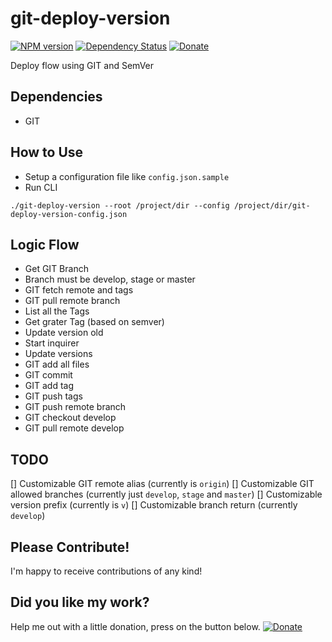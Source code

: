 # git-deploy-version

[![NPM version][npm-image]][npm-url]
[![Dependency Status][daviddm-image]][daviddm-url]
[![Donate][donate-image]][donate-url]

Deploy flow using GIT and SemVer

## Dependencies

- GIT

## How to Use

- Setup a configuration file like `config.json.sample`
- Run CLI

```
./git-deploy-version --root /project/dir --config /project/dir/git-deploy-version-config.json
```

## Logic Flow

* Get GIT Branch
* Branch must be develop, stage or master
* GIT fetch remote and tags
* GIT pull remote branch
* List all the Tags
* Get grater Tag (based on semver)
* Update version old
* Start inquirer
* Update versions
* GIT add all files
* GIT commit
* GIT add tag
* GIT push tags
* GIT push remote branch
* GIT checkout develop
* GIT pull remote develop

## TODO

[] Customizable GIT remote alias (currently is `origin`)
[] Customizable GIT allowed branches (currently just `develop`, `stage` and `master`)
[] Customizable version prefix (currently is `v`)
[] Customizable branch return (currently `develop`)

## Please Contribute!

I'm happy to receive contributions of any kind!

## Did you like my work?
Help me out with a little donation, press on the button below.
[![Donate][donate-image]][donate-url]

[npm-image]: https://img.shields.io/npm/v/git-deploy-version.svg?style=flat-square
[npm-url]: https://npmjs.org/package/git-deploy-version
[daviddm-image]: http://img.shields.io/david/matteozambon89/git-deploy-version.svg?style=flat-square
[daviddm-url]: https://david-dm.org/matteozambon89/git-deploy-version
[donate-image]: https://img.shields.io/badge/Donate-PayPal-green.svg
[donate-url]: matteo.zambon.89@gmail.com
